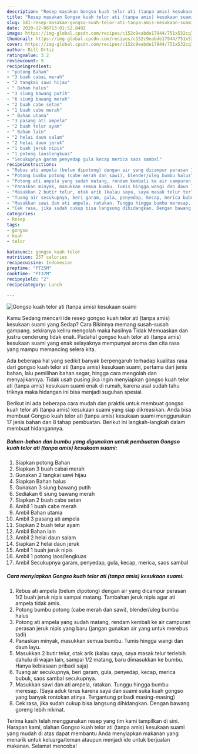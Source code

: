 ```yaml
---
description: "Resep masakan Gongso kuah telor ati (tanpa amis) kesukaan suami | Cara Masak Gongso kuah telor ati (tanpa amis) kesukaan suami Yang Enak Dan Mudah"
title: "Resep masakan Gongso kuah telor ati (tanpa amis) kesukaan suami | Cara Masak Gongso kuah telor ati (tanpa amis) kesukaan suami Yang Enak Dan Mudah"
slug: 141-resep-masakan-gongso-kuah-telor-ati-tanpa-amis-kesukaan-suami-cara-masak-gongso-kuah-telor-ati-tanpa-amis-kesukaan-suami-yang-enak-dan-mudah
date: 2020-12-06T13:01:52.849Z
image: https://img-global.cpcdn.com/recipes/c152c9eabde17944/751x532cq70/gongso-kuah-telor-ati-tanpa-amis-kesukaan-suami-foto-resep-utama.jpg
thumbnail: https://img-global.cpcdn.com/recipes/c152c9eabde17944/751x532cq70/gongso-kuah-telor-ati-tanpa-amis-kesukaan-suami-foto-resep-utama.jpg
cover: https://img-global.cpcdn.com/recipes/c152c9eabde17944/751x532cq70/gongso-kuah-telor-ati-tanpa-amis-kesukaan-suami-foto-resep-utama.jpg
author: Bill Ortiz
ratingvalue: 3.2
reviewcount: 9
recipeingredient:
- "potong Bahan"
- "3 buah cabai merah"
- "2 tangkai sawi hijau"
- " Bahan halus"
- "3 siung bawang putih"
- "6 siung bawang merah"
- "2 buah cabe setan"
- "1 buah cabe merah"
- " Bahan utama"
- "3 pasang ati ampela"
- "2 buah telur ayam"
- " Bahan lain"
- "2 helai daun salam"
- "2 helai daun jeruk"
- "1 buah jeruk nipis"
- "1 potong laoslengkuas"
- "Secukupnya garam penyedap gula kecap merica saos sambal"
recipeinstructions:
- "Rebus ati ampela (belum dipotong) dengan air yang dicampur perasan 1/2 buah jeruk nipis sampai matang. Tambahan jeruk nipis agar ati ampela tidak amis."
- "Potong bumbu potong (cabe merah dan sawi), blender/uleg bumbu halus"
- "Potong ati ampela yang sudah matang, rendam kembali ke air campuran perasan jeruk nipis yang baru (jangan gunakan air yang untuk merebus tadi)"
- "Panaskan minyak, masukkan semua bumbu. Tumis hingga wangi dan daun layu."
- "Masukkan 2 butir telur, otak arik (kalau saya, saya masak telur terlebih dahulu di wajan lain, sampai 1/2 matang, baru dimasukkan ke bumbu. Hanya kebiasaan pribadi saja)"
- "Tuang air secukupnya, beri garam, gula, penyedap, kecap, merica bubuk, saos sambal secukupnya."
- "Masukkan sawi dan ati ampela, ratakan. Tunggu hingga bumbu meresap. (Saya aduk terus karena saya dan suami suka kuah gongso yang banyak rontokan atinya. Tergantung pribadi masing-masing)"
- "Cek rasa, jika sudah cukup bisa langsung dihidangkan. Dengan bawang goreng lebih nikmat."
categories:
- Resep
tags:
- gongso
- kuah
- telor

katakunci: gongso kuah telor 
nutrition: 257 calories
recipecuisine: Indonesian
preptime: "PT25M"
cooktime: "PT37M"
recipeyield: "2"
recipecategory: Lunch

---
```



![Gongso kuah telor ati (tanpa amis) kesukaan suami](https://img-global.cpcdn.com/recipes/c152c9eabde17944/751x532cq70/gongso-kuah-telor-ati-tanpa-amis-kesukaan-suami-foto-resep-utama.jpg)

Kamu Sedang mencari ide resep gongso kuah telor ati (tanpa amis) kesukaan suami yang Sedap? Cara Bikinnya memang susah-susah gampang. sekiranya keliru mengolah maka hasilnya Tidak Memuaskan dan justru cenderung tidak enak. Padahal gongso kuah telor ati (tanpa amis) kesukaan suami yang enak selayaknya mempunyai aroma dan cita rasa yang mampu memancing selera kita.

Ada beberapa hal yang sedikit banyak berpengaruh terhadap kualitas rasa dari gongso kuah telor ati (tanpa amis) kesukaan suami, pertama dari jenis bahan, lalu pemilihan bahan segar, hingga cara mengolah dan menyajikannya. Tidak usah pusing jika ingin menyiapkan gongso kuah telor ati (tanpa amis) kesukaan suami enak di rumah, karena asal sudah tahu triknya maka hidangan ini bisa menjadi suguhan spesial.




Berikut ini ada beberapa cara mudah dan praktis untuk membuat gongso kuah telor ati (tanpa amis) kesukaan suami yang siap dikreasikan. Anda bisa membuat Gongso kuah telor ati (tanpa amis) kesukaan suami menggunakan 17 jenis bahan dan 8 tahap pembuatan. Berikut ini langkah-langkah dalam membuat hidangannya.

<!--inarticleads1-->

##### Bahan-bahan dan bumbu yang digunakan untuk pembuatan Gongso kuah telor ati (tanpa amis) kesukaan suami:

1. Siapkan potong Bahan
1. Siapkan 3 buah cabai merah
1. Gunakan 2 tangkai sawi hijau
1. Siapkan  Bahan halus
1. Gunakan 3 siung bawang putih
1. Sediakan 6 siung bawang merah
1. Siapkan 2 buah cabe setan
1. Ambil 1 buah cabe merah
1. Ambil  Bahan utama
1. Ambil 3 pasang ati ampela
1. Siapkan 2 buah telur ayam
1. Ambil  Bahan lain
1. Ambil 2 helai daun salam
1. Siapkan 2 helai daun jeruk
1. Ambil 1 buah jeruk nipis
1. Ambil 1 potong laos/lengkuas
1. Ambil Secukupnya garam, penyedap, gula, kecap, merica, saos sambal




<!--inarticleads2-->

##### Cara menyiapkan Gongso kuah telor ati (tanpa amis) kesukaan suami:

1. Rebus ati ampela (belum dipotong) dengan air yang dicampur perasan 1/2 buah jeruk nipis sampai matang. Tambahan jeruk nipis agar ati ampela tidak amis.
1. Potong bumbu potong (cabe merah dan sawi), blender/uleg bumbu halus
1. Potong ati ampela yang sudah matang, rendam kembali ke air campuran perasan jeruk nipis yang baru (jangan gunakan air yang untuk merebus tadi)
1. Panaskan minyak, masukkan semua bumbu. Tumis hingga wangi dan daun layu.
1. Masukkan 2 butir telur, otak arik (kalau saya, saya masak telur terlebih dahulu di wajan lain, sampai 1/2 matang, baru dimasukkan ke bumbu. Hanya kebiasaan pribadi saja)
1. Tuang air secukupnya, beri garam, gula, penyedap, kecap, merica bubuk, saos sambal secukupnya.
1. Masukkan sawi dan ati ampela, ratakan. Tunggu hingga bumbu meresap. (Saya aduk terus karena saya dan suami suka kuah gongso yang banyak rontokan atinya. Tergantung pribadi masing-masing)
1. Cek rasa, jika sudah cukup bisa langsung dihidangkan. Dengan bawang goreng lebih nikmat.




Terima kasih telah menggunakan resep yang tim kami tampilkan di sini. Harapan kami, olahan Gongso kuah telor ati (tanpa amis) kesukaan suami yang mudah di atas dapat membantu Anda menyiapkan makanan yang menarik untuk keluarga/teman ataupun menjadi ide untuk berjualan makanan. Selamat mencoba!
